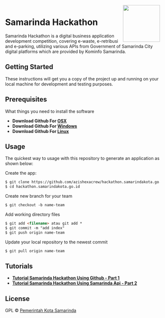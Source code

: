 <img src="https://hackathon.samarindakota.go.id/img/logo_home.png" align="right" width="120px"/>


# Samarinda Hackathon

Samarinda Hackathon is a digital business application development competition, covering e-waste, e-retribusi and e-parking, utilizing various APIs from Government of Samarinda City digital platforms which are provided by Kominfo Samarinda.

## Getting Started
These instructions will get you a copy of the project up and running on your local machine for development and testing purposes.
## Prerequisites
What things you need to install the software
* **Download Github For [OSX](http://git-scm.com/download/mac)**
* **Download Github For [Windows](https://gitforwindows.org/)**
* **Download Github For [Linux](http://git-scm.com/book/en/Getting-Started-Installing-Git)**

## Usage
The quickest way to usage with this repository to generate an application as shown below:

Create the app:
 ```html
 $ git clone https://github.com/azishexacrew/hackathon.samarindakota.go.id.git    
 $ cd hackathon.samarindakota.go.id
 ```
 
 Create new branch for your team
 ```html
 $ git checkout -b name-team    
 ```
 
 Add working directory files
  ```html
 $ git add <filename> atau git add *
 $ git commit -m "add index"
 $ git push origin name-team
 ```
 
 Update your local repository to the newest commit
  ```html
 $ git pull origin name-team
 ```

## Tutorials
* **[Tutorial Samarinda Hackathon Using Github - Part 1](https://www.youtube.com/watch?v=K7VErwgRclQ)**
* **[Tutorial Samarinda Hackathon Using Samarinda Api - Part 2]()**
## License

GPL © [Pemerintah Kota Samarinda](https://samarindakota.go.id)
